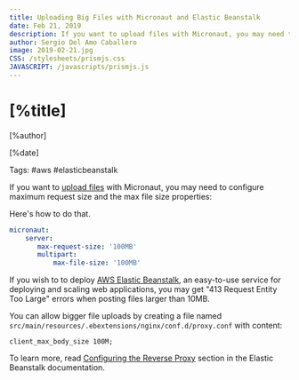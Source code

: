 ```yaml
---
title: Uploading Big Files with Micronaut and Elastic Beanstalk
date: Feb 21, 2019
description: If you want to upload files with Micronaut, you may need to configure maximum request size and the max file size properties. Here's how to do that.
author: Sergio Del Amo Caballero
image: 2019-02-21.jpg
CSS: /stylesheets/prismjs.css
JAVASCRIPT: /javascripts/prismjs.js
---
```


# [%title]

[%author]

[%date]

Tags: #aws #elasticbeanstalk

If you want to [upload files](https://docs.micronaut.io/1.1.0.M1/guide/index.html#uploads) with Micronaut, you may need to configure maximum request size and the max file size properties:

Here's how to do that.

```yaml
micronaut:
    server:
       max-request-size: '100MB'
       multipart:
           max-file-size: '100MB'
```

If you wish to to deploy [AWS Elastic Beanstalk](https://aws.amazon.com/elasticbeanstalk/), an easy-to-use service for deploying and scaling web applications, you may get "413 Request Entity Too Large" errors when posting files larger than 10MB.

You can allow bigger file uploads by creating a file named `src/main/resources/.ebextensions/nginx/conf.d/proxy.conf` with content:

```text
client_max_body_size 100M;
```

To learn more, read [Configuring the Reverse Proxy](https://docs.aws.amazon.com/elasticbeanstalk/latest/dg/java-se-nginx.html) section in the Elastic Beanstalk documentation.
